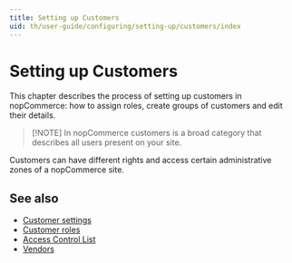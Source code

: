 ```yaml
---
title: Setting up Customers
uid: th/user-guide/configuring/setting-up/customers/index
---
```


# Setting up Customers

This chapter describes the process of setting up customers in nopCommerce: how to assign roles, create groups of customers and edit their details.

> [!NOTE] In nopCommerce customers is a broad category that describes all users present on your site.

Customers can have different rights and access certain administrative zones of a nopCommerce site.

## See also

- [Customer settings](xref:th/user-guide/configuring/setting-up/customers/settings)
- [Customer roles](xref:th/user-guide/configuring/setting-up/customers/customer-roles)
- [Access Control List](xref:th/user-guide/configuring/setting-up/customers/acl)
- [Vendors](xref:th/user-guide/configuring/setting-up/customers/vendors/index)